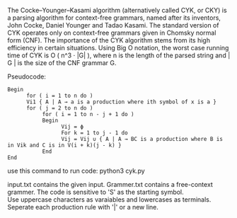 The Cocke–Younger–Kasami algorithm (alternatively called CYK, or CKY) is a parsing algorithm for context-free grammars, named after its inventors, John Cocke, Daniel Younger and Tadao Kasami.
The standard version of CYK operates only on context-free grammars given in Chomsky normal form (CNF).
The importance of the CYK algorithm stems from its high efficiency in certain situations. Using Big O notation, the worst case running time of CYK is O ( n^3 ⋅ |G| ), where n is the length of the parsed string and | G | is the size of the CNF grammar G.


Pseudocode:

    Begin
          for ( i = 1 to n do )
          Vi1 { A | A → a is a production where ith symbol of x is a }
          for ( j = 2 to n do )
               for ( i = 1 to n - j + 1 do )
               Begin
                     Vij = ϕ
                     For k = 1 to j - 1 do
                     Vij = Vij ∪ { A | A → BC is a production where B is in Vik and C is in V(i + k)(j - k) }
               End
    End




use this command to run code:
python3 cyk.py

input.txt contains the given input.
Grammer.txt contains a free-context grammer.
The code is sensitive to 'S' as the starting symbol.  
Use uppercase characters as varaiables and lowercases as terminals.
Seperate each production rule with '|' or a new line.
